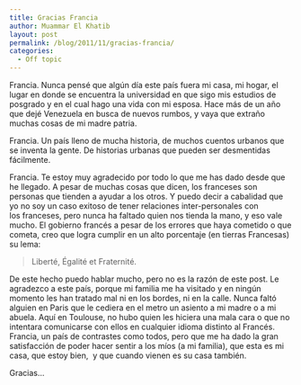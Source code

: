 ```yaml
---
title: Gracias Francia
author: Muammar El Khatib
layout: post
permalink: /blog/2011/11/gracias-francia/
categories:
  - Off topic
---
```

Francia. Nunca pensé que algún día este país fuera mi casa, mi hogar, el lugar en donde se encuentra la universidad en que sigo mis estudios de posgrado y en el cual hago una vida con mi esposa. Hace más de un año que dejé Venezuela en busca de nuevos rumbos, y vaya que extraño muchas cosas de mi madre patria.

Francia. Un país lleno de mucha historia, de muchos cuentos urbanos que se inventa la gente. De historias urbanas que pueden ser desmentidas fácilmente.

Francia. Te estoy muy agradecido por todo lo que me has dado desde que he llegado. A pesar de muchas cosas que dicen, los franceses son personas que tienden a ayudar a los otros. Y puedo decir a cabalidad que yo no soy un caso exitoso de tener relaciones inter-personales con los franceses, pero nunca ha faltado quien nos tienda la mano, y eso vale mucho. El gobierno francés a pesar de los errores que haya cometido o que cometa, creo que logra cumplir en un alto porcentaje (en tierras Francesas) su lema:

> Liberté, Égalité et Fraternité.

De este hecho puedo hablar mucho, pero no es la razón de este post. Le agradezco a este país, porque mi familia me ha visitado y en ningún momento les han tratado mal ni en los bordes, ni en la calle. Nunca faltó alguien en Paris que le cediera en el metro un asiento a mi madre o a mi abuela. Aquí en Toulouse, no hubo quien les hiciera una mala cara o que no intentara comunicarse con ellos en cualquier idioma distinto al Francés. Francia, un país de contrastes como todos, pero que me ha dado la gran satisfacción de poder hacer sentir a los míos (a mi familia), que esta es mi casa, que estoy bien,  y que cuando vienen es su casa también.

Gracias&#8230;